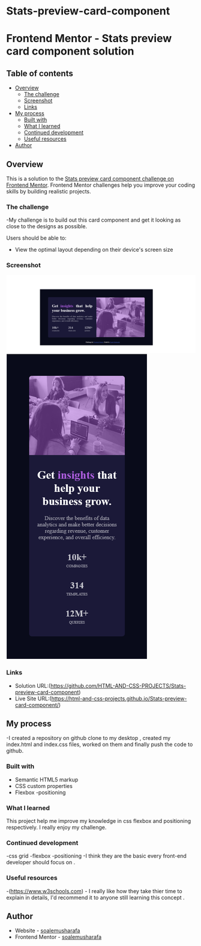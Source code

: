 # Stats-preview-card-component

# Frontend Mentor - Stats preview card component solution


## Table of contents

- [Overview](#overview)
  - [The challenge](#the-challenge)
  - [Screenshot](#screenshot)
  - [Links](#links)
- [My process](#my-process)
  - [Built with](#built-with)
  - [What I learned](#what-i-learned)
  - [Continued development](#continued-development)
  - [Useful resources](#useful-resources)
- [Author](#author)


## Overview
This is a solution to the [Stats preview card component challenge on Frontend Mentor](https://www.frontendmentor.io/challenges/stats-preview-card-component-8JqbgoU62). Frontend Mentor challenges help you improve your coding skills by building realistic projects. 

### The challenge
 -My challenge is to build out this card component and get it looking as close to the designs as possible.

Users should be able to:

- View the optimal layout depending on their device's screen size

### Screenshot

![](https://github.com/HTML-AND-CSS-PROJECTS/Stats-preview-card-component/blob/main/Screenshots/Screenshot%202021-07-28%20at%2009-49-07%20Document.png)
![](https://github.com/HTML-AND-CSS-PROJECTS/Stats-preview-card-component/blob/main/Screenshots/Screenshot%202021-07-28%20at%2009-49-54%20Document.png)



### Links

- Solution URL:(https://github.com/HTML-AND-CSS-PROJECTS/Stats-preview-card-component)
- Live Site URL:(https://html-and-css-projects.github.io/Stats-preview-card-component/)

## My process
-I created a repository on github clone to my desktop , created my index.html and index.css files, worked on them and finally push the code to github.

### Built with

- Semantic HTML5 markup
- CSS custom properties
- Flexbox
-positioning

### What I learned
This project help me improve my knowledge in css flexbox and positioning respectively. I really enjoy my challenge.

### Continued development
-css grid
-flexbox
-positioning
-I think they are the basic every front-end developer should focus on .


### Useful resources

-(https://www.w3schools.com) - I really like how they take thier time to explain in details, I'd recommend it to anyone still learning this concept .

## Author

- Website - [soalemusharafa](https://github.com/soalemusharafa)
- Frontend Mentor - [soalemusharafa](https://www.frontendmentor.io/profile/soalemusharafa)



